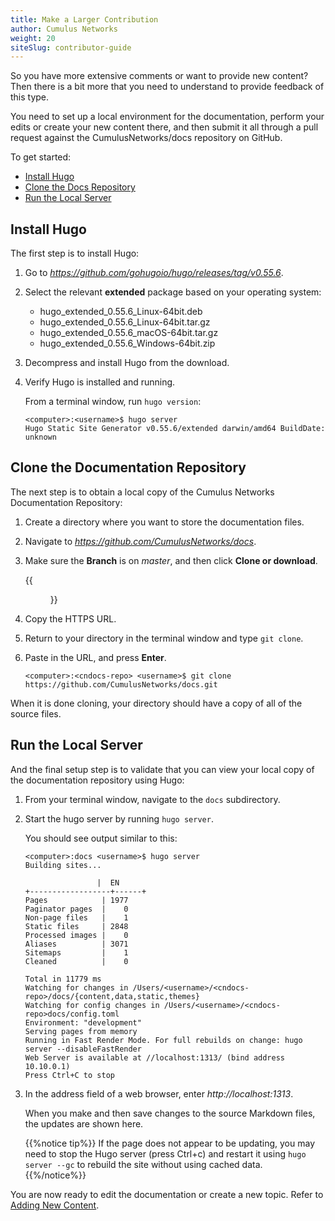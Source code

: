 ```yaml
---
title: Make a Larger Contribution
author: Cumulus Networks
weight: 20
siteSlug: contributor-guide
---
```

So you have more extensive comments or want to provide new content? Then there is a bit more that you need to understand to provide feedback of this type.

You need to set up a local environment for the documentation, perform your edits or create your new content there, and then submit it all through a pull request against the CumulusNetworks/docs repository on GitHub.

To get started:

- [Install Hugo](#install-hugo)
- [Clone the Docs Repository](#clone-the-cumulus-documentation-repository)
- [Run the Local Server](#run-the-local-server)

## Install Hugo

The first step is to install Hugo:

1. Go to *https://github.com/gohugoio/hugo/releases/tag/v0.55.6*.

2. Select the relevant **extended** package based on your operating system:
    - hugo_extended_0.55.6_Linux-64bit.deb
    - hugo_extended_0.55.6_Linux-64bit.tar.gz
    - hugo_extended_0.55.6_macOS-64bit.tar.gz
    - hugo_extended_0.55.6_Windows-64bit.zip

3. Decompress and install Hugo from the download.

4. Verify Hugo is installed and running. 
    
    From a terminal window, run `hugo version`:

    ```
    <computer>:<username>$ hugo server
    Hugo Static Site Generator v0.55.6/extended darwin/amd64 BuildDate: unknown
    ```

## Clone the Documentation Repository

The next step is to obtain a local copy of the Cumulus Networks Documentation Repository:

1. Create a directory where you want to store the documentation files.

2. Navigate to *https://github.com/CumulusNetworks/docs*.

3. Make sure the **Branch** is on *master*, and then click **Clone or download**.

    {{<figure src="/images/uploads/contrib-gde-clone-docs-repo.png" width="700">}}

4. Copy the HTTPS URL.

5. Return to your directory in the terminal window and type `git clone`.

6. Paste in the URL, and press **Enter**.

    ```
    <computer>:<cndocs-repo> <username>$ git clone https://github.com/CumulusNetworks/docs.git
    ```

When it is done cloning, your directory should have a copy of all of the source files.

## Run the Local Server

And the final setup step is to validate that you can view your local copy of the documentation repository using Hugo:

1. From your terminal window, navigate to the `docs` subdirectory.

2. Start the hugo server by running `hugo server`.

    You should see output similar to this:

    ```
    <computer>:docs <username>$ hugo server
    Building sites...

                    |  EN   
    +------------------+------+
    Pages            | 1977  
    Paginator pages  |    0  
    Non-page files   |    1  
    Static files     | 2848  
    Processed images |    0  
    Aliases          | 3071  
    Sitemaps         |    1  
    Cleaned          |    0  

    Total in 11779 ms
    Watching for changes in /Users/<username>/<cndocs-repo>/docs/{content,data,static,themes}
    Watching for config changes in /Users/<username>/<cndocs-repo>docs/config.toml
    Environment: "development"
    Serving pages from memory
    Running in Fast Render Mode. For full rebuilds on change: hugo server --disableFastRender
    Web Server is available at //localhost:1313/ (bind address 10.10.0.1)
    Press Ctrl+C to stop
    ```

3. In the address field of a web browser, enter *http://localhost:1313*.

    When you make and then save changes to the source Markdown files, the updates are shown here.

    {{%notice tip%}}
If the page does not appear to be updating, you may need to stop the Hugo server (press Ctrl+c) and restart it using `hugo server --gc` to rebuild the site without using cached data.
    {{%/notice%}}

You are now ready to edit the documentation or create a new topic. Refer to [Adding New Content](../Adding_New_Content).
